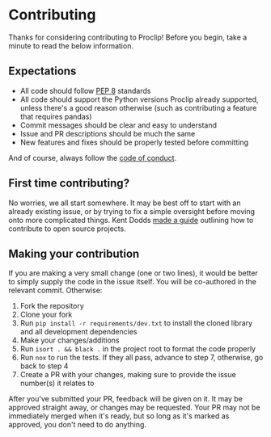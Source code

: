 # Contributing

Thanks for considering contributing to Proclip! Before you begin, take a minute to read the below information.

## Expectations

* All code should follow [PEP 8](https://www.python.org/dev/peps/pep-0008/) standards
* All code should support the Python versions Proclip already supported, unless there's a good reason otherwise (such as contributing a feature that requires pandas)
* Commit messages should be clear and easy to understand
* Issue and PR descriptions should be much the same
* New features and fixes should be properly tested before committing

And of course, always follow the [code of conduct](https://github.com/parafoxia/proclip/blob/main/CODE_OF_CONDUCT.md).

## First time contributing?

No worries, we all start somewhere. It may be best off to start with an already existing issue, or by trying to fix a simple oversight before moving onto more complicated things. Kent Dodds [made a guide](https://egghead.io/courses/how-to-contribute-to-an-open-source-project-on-github) outlining how to contribute to open source projects.

## Making your contribution

If you are making a very small change (one or two lines), it would be better to simply supply the code in the issue itself. You will be co-authored in the relevant commit. Otherwise:

1. Fork the repository
2. Clone your fork
3. Run `pip install -r requirements/dev.txt` to install the cloned library and all development dependencies
4. Make your changes/additions
5. Run `isort . && black .` in the project root to format the code properly
6. Run `nox` to run the tests. If they all pass, advance to step 7, otherwise, go back to step 4
7. Create a PR with your changes, making sure to provide the issue number(s) it relates to

After you've submitted your PR, feedback will be given on it. It may be approved straight away, or changes may be requested. Your PR may not be immediately merged when it's ready, but so long as it's marked as approved, you don't need to do anything.
